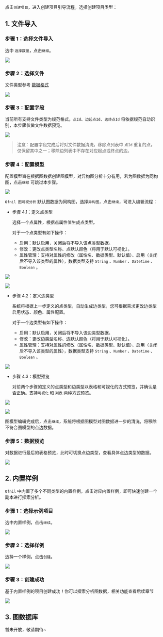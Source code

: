 
点击`创建项目`，进入创建项目引导流程。选择创建项目类型：

## 1. 文件导入

### 步骤 1：选择文件导入

选中 `选择数据`，点击`继续`。

![](https://static.kasma.ai/document/202405271833554.png?x-oss-process=style/document)

### 步骤 2：选择文件

文件类型参考 [数据格式](./data-format/graph-json) 

![](https://static.kasma.ai/document/202405271833555.png?x-oss-process=style/document)



### 步骤 3：配置字段

当前所有支持文件类型为规范格式，`点Id`、`边起点Id`、`边终点Id` 将依据规范自动识别，本步骤仅做文件数据预览。

![](https://static.kasma.ai/document/202405271833556.png?x-oss-process=style/document)

> 注意：配置字段完成后将对文件数据清洗，移除点列表中 `点Id` 重复的点，仅保留其中之一；移除边列表中不存在对应起点或终点的边。
> 

### 步骤 4：配置模型

配置模型旨在根据图数据创建图模型，对异构图分析十分有用，若为图数据为同构图，点击`继续` 可跳过本步骤。

![](https://static.kasma.ai/document/202405271833557.png?x-oss-process=style/document)

`Ofnil 图可视分析` 默认图数据为同构图，选择`异构图`，点击`继续`，可进入编辑流程：

- 步骤 4.1：定义点类型
  
    选择一个点属性，根据点属性值生成点类型。
    
    对于一个点类型有如下操作：
    
    - 启用：默认启用，关闭后将不导入该点类型数据。
    - 修改：更改点类型名称、点默认颜色（将用于默认可视化）。
    - 属性管理：支持对属性的修改（属性名、数据类型、默认值）、启用（关闭后不导入该类型的属性），数据类型支持 `String` 、`Number` 、`Datetime` 、`Boolean` 。

![](https://static.kasma.ai/document/202405271833558.png?x-oss-process=style/document)

![](https://static.kasma.ai/document/202405271833559.png?x-oss-process=style/document)

- 步骤 4.2：定义边类型
  
    系统将根据上一步定义的点类型，自动生成边类型，您可根据需求更改边类型启用状态、颜色、属性配置。
    
    对于一个边类型有如下操作：
    
    - 启用：默认启用，关闭后将不导入该边类型数据。
    - 修改：更改边类型名称、边默认颜色（将用于默认可视化）。
    - 属性管理：支持对属性的修改（属性名、数据类型、默认值）、启用（关闭后不导入该类型的属性），数据类型支持 `String` 、`Number` 、`Datetime` 、`Boolean` 。

![](https://static.kasma.ai/document/202405271833560.png?x-oss-process=style/document)

- 步骤 4.3：模型预览
  
    对前两个步骤的定义的点类型和边类型以表格和可视化的方式预览，并确认是否正确。支持`可视化` 和 `列表` 两种方式预览。
    

![](https://static.kasma.ai/document/202405271833561.png?x-oss-process=style/document)

![](https://static.kasma.ai/document/202405271833562.png?x-oss-process=style/document)

图模型编辑完成后，点击`继续`，系统将根据图模型对图数据进一步的清洗，将移除不符合图模型的点边数据。

### 步骤 5：数据预览

对数据进行最后的表格预览，此时可切换点边类型，查看具体点边类型的数据。

![](https://static.kasma.ai/document/202405271833564.png?x-oss-process=style/document)

## 2. 内置样例

`Ofnil` 中内置了多个不同类型的内置样例，点击对应内置样例，即可快速创建一个副本进行探索分析。

### 步骤 1：选择示例项目

选中内置样例，点击`继续`。

![](https://static.kasma.ai/document/202405271833565.png?x-oss-process=style/document)

### 步骤 2：选择样例

选择一个样例，点击`创建`。

![](https://static.kasma.ai/document/202405271833566.png?x-oss-process=style/document)

### 步骤 3：创建成功

基于内置样例的项目创建成功！你可以探索分析图数据，相关功能查看后续章节

![](https://static.kasma.ai/document/202405271833567.png?x-oss-process=style/document)

## 3. 图数据库

暂未开放，敬请期待~